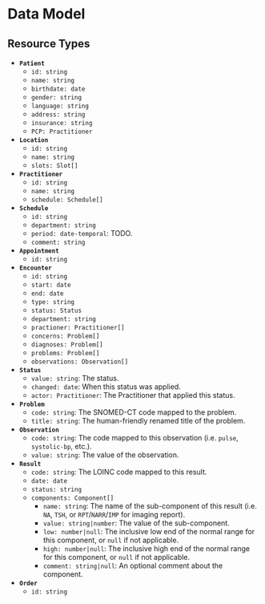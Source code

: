 # Data Model 

## Resource Types

- **`Patient`**
  - `id: string`
  - `name: string`
  - `birthdate: date`
  - `gender: string`
  - `language: string`
  - `address: string`
  - `insurance: string`
  - `PCP: Practitioner`
- **`Location`**
  - `id: string`
  - `name: string`
  - `slots: Slot[]`
- **`Practitioner`**
  - `id: string`
  - `name: string`
  - `schedule: Schedule[]`
- **`Schedule`**
  - `id: string`
  - `department: string`
  - `period: date-temporal`: TODO.
  - `comment: string`
- **`Appointment`**
  - `id: string`
- **`Encounter`**
  - `id: string`
  - `start: date`
  - `end: date`
  - `type: string`
  - `status: Status`
  - `department: string`
  - `practioner: Practitioner[]`
  - `concerns: Problem[]`
  - `diagnoses: Problem[]`
  - `problems: Problem[]`
  - `observations: Observation[]`
- **`Status`**
  - `value: string`: The status.
  - `changed: date`: When this status was applied.
  - `actor: Practitioner`: The Practitioner that applied this status.
- **`Problem`**
  - `code: string`: The SNOMED-CT code mapped to the problem.
  - `title: string`: The human-friendly renamed title of the problem.
- **`Observation`**
  - `code: string`: The code mapped to this observation (i.e. `pulse`, `systolic-bp`, etc.).
  - `value: string`: The value of the observation.
- **`Result`**
  - `code: string`: The LOINC code mapped to this result.
  - `date: date`
  - `status: string`
  - `components: Component[]`
    - `name: string`: The name of the sub-component of this result (i.e. `NA`, `TSH`, or `RPT`/`NARR`/`IMP` for imaging report).
    - `value: string|number`: The value of the sub-component.
    - `low: number|null`: The inclusive low end of the normal range for this component, or `null` if not applicable.
    - `high: number|null`: The inclusive high end of the normal range for this component, or `null` if not applicable.
    - `comment: string|null`: An optional comment about the component.
- **`Order`**
  - `id: string`
